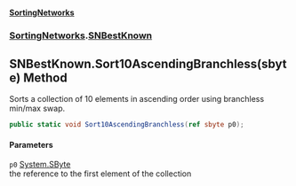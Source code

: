 #### [SortingNetworks](./index.md 'index')
### [SortingNetworks](./SortingNetworks.md 'SortingNetworks').[SNBestKnown](./SortingNetworks-SNBestKnown.md 'SortingNetworks.SNBestKnown')
## SNBestKnown.Sort10AscendingBranchless(sbyte) Method
Sorts a collection of 10 elements in ascending order using branchless min/max swap.  
```csharp
public static void Sort10AscendingBranchless(ref sbyte p0);
```
#### Parameters
<a name='SortingNetworks-SNBestKnown-Sort10AscendingBranchless(sbyte)-p0'></a>
`p0` [System.SByte](https://docs.microsoft.com/en-us/dotnet/api/System.SByte 'System.SByte')  
the reference to the first element of the collection  
  

